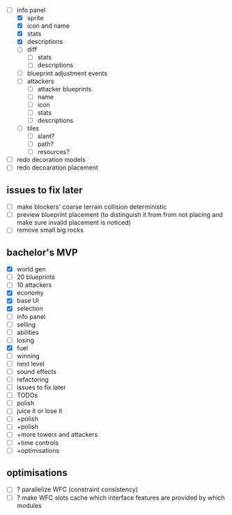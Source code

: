 - [ ] info panel
    - [x] sprite
    - [x] icon and name
    - [x] stats
    - [x] descriptions
    - [ ] diff
        - [ ] stats
        - [ ] descriptions
    - [ ] blueprint adjustment events
    - [ ] attackers
        - [ ] attacker blueprints
        - [ ] name
        - [ ] icon
        - [ ] stats
        - [ ] descriptions
    - [ ] tiles
        - [ ] slant?
        - [ ] path?
        - [ ] resources?
- [ ] redo decoration models
- [ ] redo decoaration placement

## issues to fix later
- [ ] make blockers' coarse terrain collision deterministic
- [ ] preview blueprint placement (to distinguish it from from not placing and make sure invalid placement is noticed)
- [ ] remove small big rocks

## bachelor's MVP
- [x] world gen
- [ ] 20 blueprints
- [ ] 10 attackers
- [x] economy
- [x] base UI
- [x] selection
- [ ] info panel
- [ ] selling
- [ ] abilities
- [ ] losing
- [x] fuel
- [ ] winning
- [ ] next level
- [ ] sound effects
- [ ] refactoring
- [ ] issues to fix later
- [ ] TODOs
- [ ] polish
- [ ] juice it or lose it
- [ ] +polish
- [ ] +polish
- [ ] +more towers and attackers
- [ ] +time controls
- [ ] +optimisations
## optimisations
- [ ] ? parallelize WFC (constraint consistency)
- [ ] ? make WFC slots cache which interface features are provided by which modules
